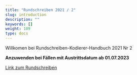 ```yaml
---
title: "Rundschreiben 2021 / 2"
slug: introduction
description: ""
keywords: []
weight: 109
type: docs
---
```



Willkomen bei Rundschreiben-Kodierer-Handbuch 2021 Nr 2
  
**Anzuwenden bei Fällen mit Austrittsdatum ab 01.07.2023**
  
<a href="https://www.bfs.admin.ch/bfs/de/home/statistiken/gesundheit/nomenklaturen/medkk/instrumente-medizinische-kodierung.assetdetail.26105822.html"
   target="_blank"
   rel="noopener noreferrer">
    Link zum Rundschreiben
</a>



